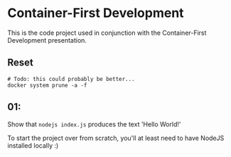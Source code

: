 # Container-First Development
This is the code project used in conjunction with the Container-First
Development presentation.

## Reset
```
# Todo: this could probably be better...
docker system prune -a -f
```

## 01:
Show that `nodejs index.js` produces the text 'Hello World!'

To start the project over from scratch, you'll at least need
to have NodeJS installed locally :)
